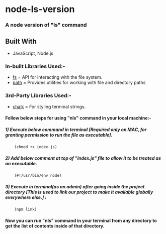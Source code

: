 # node-ls-version
###  A node version of "ls" command

## Built With
  *   JavaScript, Node.js
  
###  In-built Libraries Used:-
* [fs](https://nodejs.org/api/fs.html)  =  API for interacting with the file system.
* [path](https://nodejs.org/api/path.html)  =  Provides utilities for working with file and directory paths

###  3rd-Party Libraries Used:-
* [chalk](https://www.npmjs.com/package/chalk)  =  For styling terminal strings.

#### Follow below steps for using "nls" command in your local machine:-
 
##### 1) Execute below command in terminal [Required only on MAC, for granting permission to run the file as executable].
        (chmod +x index.js) 
##### 2) Add below comment at top of "index.js" file to allow it to be treated as an executable.
        (#!/usr/bin/env node)
##### 3) Execute in terminal(as an admin) after going inside the project directory [This is used to link our project to make it available         globally everywhere else.] :
        (npm link)
    
#### Now you can run "nls" command in your terminal from any directory to get the list of contents inside of that directory.
